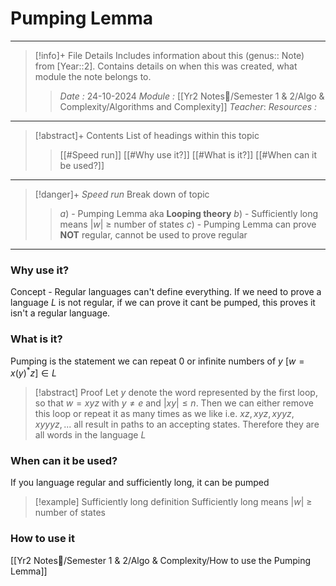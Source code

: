 # Pumping Lemma
---
> [!info]+ File Details
> Includes information about this (genus:: Note) from [Year::2]. Contains details on when this was created, what module the note belongs to.
> > *Date :*  24-10-2024
> > *Module :* [[Yr2 Notes📘/Semester 1 & 2/Algo & Complexity/Algorithms and Complexity]]
> > *Teacher*: 
> > *Resources :*

---
> [!abstract]+ Contents
> List of headings within this topic
> > [[#Speed run]]
> [[#Why use it?]]
> [[#What is it?]]
> [[#When can it be used?]]

--- 
> [!danger]+ *Speed run*
> Break down of topic 
> > $a)$ -  Pumping Lemma aka **Looping theory**
> $b)$ - Sufficiently long means $|w|$ $\geq$ number of states
> $c)$ - Pumping Lemma can prove **NOT** regular, cannot be used to prove regular

---
### Why use it? 
Concept - Regular languages can't define everything. If we need to prove a language $L$ is not regular, if we can prove it cant be pumped, this proves it isn't a regular language.

### What is it? 
Pumping is the statement we can repeat 0 or infinite numbers of $y$
$[w = x(y)^*z] \in L$

>[!abstract] Proof
Let $y$ denote the word represented by the first loop, so that $w = xyz$ with $y\not =e$ and $|xy| ≤ n$. Then we can either remove this loop or repeat it as many times as we like i.e. $xz,xyz,xyyz,xyyyz,...$ all result in paths to an accepting states. Therefore they are all words in the language $L$

### When can it be used?
If you language regular and sufficiently long, it can be pumped
> [!example] Sufficiently long definition
> Sufficiently long means $|w|$ $\geq$ number of states

### How to use it 

[[Yr2 Notes📘/Semester 1 & 2/Algo & Complexity/How to use the Pumping Lemma]]
